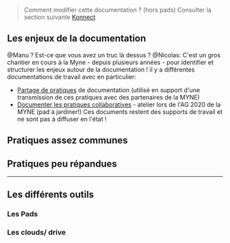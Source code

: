 <!-- #region -->
> Comment modifier cette documentation ? (hors pads) Consulter la section suivante [Konnect](./informations/konnect/)


## Les enjeux de la documentation 

@Manu ? Est-ce que vous avez un truc là dessus ?
@Nicolas: C'est un gros chantier en cours à la Myne - depuis plusieurs années - pour identifier et structurer les enjeux autour de la documentation !
il y a différentes documentations de travail avec en particulier:
* [Partage de pratiques](https://pad.lamyne.org/transmission_pratiques_documentation#) de documentation (utilisé en support d'une transmission de ces pratiques avec des partenaires de la MYNE)
* [Documenter les pratiques collaboratives](https://pad.lamyne.org/documenter-pratiques-collaboratives#) - atelier lors de l'AG 2020 de la MYNE (pad à jardiner!)
Ces documents restent des supports de travail et ne sont pas à diffuser en l'état !

<!-- #endregion -->

## Pratiques assez communes


## Pratiques peu répandues

---

## Les différents outils

### Les Pads


### Les clouds/ drive 
